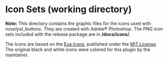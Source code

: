 # Icon Sets (working directory)

**Note:** This directory contains the graphic files for the icons used with *novelyst_buttons*. They are created with Adobe® Photoshop. The PNG icon sets included with the release package are in **/docs/icons/**.

The Icons are based on the [Eva Icons](https://akveo.github.io/eva-icons/#/), published under the [MIT License](http://www.opensource.org/licenses/mit-license.php). The original black and white icons were colored for this plugin by the maintainer. 
